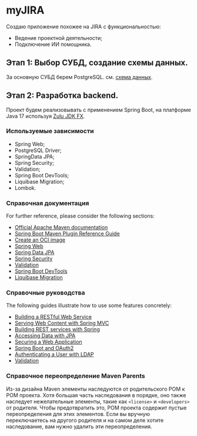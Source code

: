 # myJIRA
Создаю приложение похожее на JIRA с функциональностью:
- Ведение проектной деятельности;
- Подключение ИИ помощника.

## Этап 1: Выбор СУБД, создание схемы данных.
За основную СУБД берем PostgreSQL.
см. [схема данных](./data-scheme/myJIRA.sql).

## Этап 2: Разработка backend.
Проект будем реализовывать с применением Spring Boot, на платформе Java 17 используя [Zulu JDK FX](https://www.azul.com/core-post-download/?endpoint=zulu&uuid=ba2dc6eb-1dae-44af-a4f5-760bb2c23553).

### Используемые зависимости
- Spring Web;
- PostgreSQL Driver;
- SpringData JPA;
- Spring Security;
- Validation;
- Spring Boot DevTools;
- Liquibase Migration;
- Lombok.

### Справочная документация
For further reference, please consider the following sections:

* [Official Apache Maven documentation](https://maven.apache.org/guides/index.html)
* [Spring Boot Maven Plugin Reference Guide](https://docs.spring.io/spring-boot/3.5.0/maven-plugin)
* [Create an OCI image](https://docs.spring.io/spring-boot/3.5.0/maven-plugin/build-image.html)
* [Spring Web](https://docs.spring.io/spring-boot/3.5.0/reference/web/servlet.html)
* [Spring Data JPA](https://docs.spring.io/spring-boot/3.5.0/reference/data/sql.html#data.sql.jpa-and-spring-data)
* [Spring Security](https://docs.spring.io/spring-boot/3.5.0/reference/web/spring-security.html)
* [Validation](https://docs.spring.io/spring-boot/3.5.0/reference/io/validation.html)
* [Spring Boot DevTools](https://docs.spring.io/spring-boot/3.5.0/reference/using/devtools.html)
* [Liquibase Migration](https://docs.spring.io/spring-boot/3.5.0/how-to/data-initialization.html#howto.data-initialization.migration-tool.liquibase)

### Справочные руководства
The following guides illustrate how to use some features concretely:

* [Building a RESTful Web Service](https://spring.io/guides/gs/rest-service/)
* [Serving Web Content with Spring MVC](https://spring.io/guides/gs/serving-web-content/)
* [Building REST services with Spring](https://spring.io/guides/tutorials/rest/)
* [Accessing Data with JPA](https://spring.io/guides/gs/accessing-data-jpa/)
* [Securing a Web Application](https://spring.io/guides/gs/securing-web/)
* [Spring Boot and OAuth2](https://spring.io/guides/tutorials/spring-boot-oauth2/)
* [Authenticating a User with LDAP](https://spring.io/guides/gs/authenticating-ldap/)
* [Validation](https://spring.io/guides/gs/validating-form-input/)

### Справочное переопределение Maven Parents
Из-за дизайна Maven элементы наследуются от родительского POM к POM проекта.
Хотя большая часть наследования в порядке, оно также наследует нежелательные элементы, такие как `<license>` и `<developers>` от родителя.
Чтобы предотвратить это, POM проекта содержит пустые переопределения для этих элементов.
Если вы вручную переключаетесь на другого родителя и на самом деле хотите наследование, вам нужно удалить эти переопределения.
